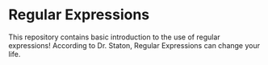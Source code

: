 # Regular Expressions
This repository contains basic introduction to the use of regular expressions! According to Dr. Staton, Regular Expressions can change your life.
